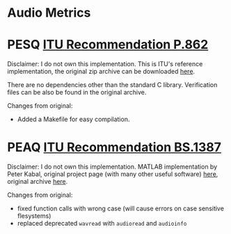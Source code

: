 Audio Metrics
=============

PESQ [ITU Recommendation P.862](http://www.itu.int/rec/T-REC-P.862/en)
====

Disclaimer: I do not own this implementation. This is ITU's reference
implementation, the original zip archive can be downloaded
[here](http://www.itu.int/rec/T-REC-P.862/en). 

There are no dependencies other than the standard C library. Verification files
can be also be found in the original archive.

Changes from original:

- Added a Makefile for easy compilation. 

PEAQ [ITU Recommendation BS.1387](https://www.itu.int/rec/R-REC-BS.1387/en)
====

Disclaimer: I do not own this implementation. MATLAB implementation by Peter
Kabal, original project page (with many other useful software)
[here](http://www-mmsp.ece.mcgill.ca/Documents/Software/), original archive
[here](http://www-mmsp.ece.mcgill.ca/Documents/Downloads/PQevalAudio/PQe:alAudio-v1r0.tar.gz).

Changes from original:
- fixed function calls with wrong case (will cause errors on case sensitive
  flesystems)
- replaced deprecated `wavread` with `audioread` and `audioinfo`
